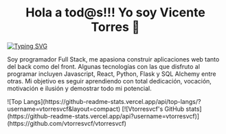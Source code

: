 ###

<h1 align="center">Hola a tod@s!!! Yo soy Vicente Torres 🤙<width="30px"></h1>

[![Typing SVG](https://readme-typing-svg.herokuapp.com?font=Robot-Bold&size=30&color=330033&center=true&vCenter=true&width=900&height=110&lines=Programador+Full-Stack;Programmer)](https://git.io/typing-svg)
  
Soy programador Full Stack, me apasiona construir aplicaciones web tanto del back como del front. Algunas tecnologías con las que disfruto al programar incluyen Javascript, React, Python, Flask y SQL Alchemy entre otras. Mi objetivo es seguir
aprendiendo con total dedicación, vocación, motivación e ilusión  y demostrar todo mi potencial.

<p align= "centro"> 
![Top Langs](https://github-readme-stats.vercel.app/api/top-langs/?username=vtorresvcf&layout=compact)
[![Vtorresvcf's GitHub stats](https://github-readme-stats.vercel.app/api?username=vtorresvcf)](https://github.com/vtorresvcf/vtorresvcf)
</p>





<!--
**vtorresvcf/vtorresvcf** is a ✨ _special_ ✨ repository because its `README.md` (this file) appears on your GitHub profile.

Here are some ideas to get you started:

- 🔭 I’m currently working on ...
- 🌱 I’m currently learning ...
- 👯 I’m looking to collaborate on ...
- 🤔 I’m looking for help with ...
- 💬 Ask me about ...
- 📫 How to reach me: ...
- 😄 Pronouns: ...
- ⚡ Fun fact: ...
-->

